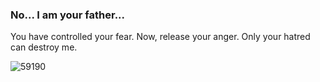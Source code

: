 ### No... I am your father...

You have controlled your fear. Now, release your anger. Only your hatred can destroy me.

![59190](https://github.com/AlpKemalDonmez/AlpKemalDonmez/assets/150040510/1b506938-cb81-4932-a1a9-4683768faee8)

<!--
**AlpKemalDonmez/AlpKemalDonmez** is a ✨ _special_ ✨ repository because its `README.md` (this file) appears on your GitHub profile.

Here are some ideas to get you started:

- 🔭 I’m currently working on ...
- 🌱 I’m currently learning ...
- 👯 I’m looking to collaborate on ...
- 🤔 I’m looking for help with ...
-  Ask me about ...
- 📫 How to reach me: ...
- 😄 Pronouns: ...
- ⚡ Fun fact: ...
-->
